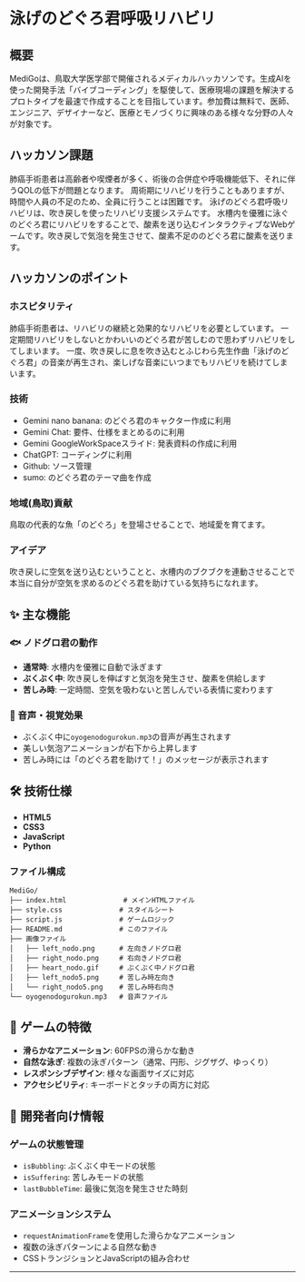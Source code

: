 # 泳げのどぐろ君呼吸リハビリ

##  概要
MediGoは、鳥取大学医学部で開催されるメディカルハッカソンです。生成AIを使った開発手法「バイブコーディング」を駆使して、医療現場の課題を解決するプロトタイプを最速で作成することを目指しています。参加費は無料で、医師、エンジニア、デザイナーなど、医療とモノづくりに興味のある様々な分野の人々が対象です。

##  ハッカソン課題
肺癌手術患者は高齢者や喫煙者が多く、術後の合併症や呼吸機能低下、それに伴うQOLの低下が問題となります。
周術期にリハビリを行うこともありますが、時間や人員の不足のため、全員に行うことは困難です。
泳げのどぐろ君呼吸リハビリは、吹き戻しを使ったリハビリ支援システムです。
水槽内を優雅に泳ぐのどぐろ君にリハビリをすることで、酸素を送り込むインタラクティブなWebゲームです。吹き戻しで気泡を発生させて、酸素不足ののどぐろ君に酸素を送ります。

## ハッカソンのポイント
### ホスピタリティ
肺癌手術患者は、リハビリの継続と効果的なリハビリを必要としています。
一定期間リハビリをしないとかわいいのどぐろ君が苦しむので思わずリハビリをしてしまいます。
一度、吹き戻しに息を吹き込むとふじわら先生作曲「泳げのどぐろ君」の音楽が再生され、楽しげな音楽にいつまでもリハビリを続けてしまいます。

### 技術
- Gemini nano banana: のどぐろ君のキャクター作成に利用
- Gemini Chat: 要件、仕様をまとめるのに利用
- Gemini GoogleWorkSpaceスライド: 発表資料の作成に利用
- ChatGPT: コーディングに利用
- Github: ソース管理
- sumo: のどぐろ君のテーマ曲を作成

### 地域(鳥取)貢献
鳥取の代表的な魚「のどぐろ」を登場させることで、地域愛を育てます。

### アイデア
吹き戻しに空気を送り込むということと、水槽内のブクブクを連動させることで本当に自分が空気を求めるのどぐろ君を助けている気持ちになれます。


## ✨ 主な機能

### 🐟 ノドグロ君の動作
- **通常時**: 水槽内を優雅に自動で泳ぎます
- **ぶくぶく中**: 吹き戻しを伸ばすと気泡を発生させ、酸素を供給します
- **苦しみ時**: 一定時間、空気を吸わないと苦しんでいる表情に変わります

### 🎵 音声・視覚効果
- ぶくぶく中に`oyogenodogurokun.mp3`の音声が再生されます
- 美しい気泡アニメーションが右下から上昇します
- 苦しみ時には「のどぐろ君を助けて！」のメッセージが表示されます


## 🛠️ 技術仕様
- **HTML5**
- **CSS3**
- **JavaScript**
- **Python**



### ファイル構成
```
MediGo/
├── index.html              # メインHTMLファイル
├── style.css              # スタイルシート
├── script.js              # ゲームロジック
├── README.md              # このファイル
├── 画像ファイル
│   ├── left_nodo.png      # 左向きノドグロ君
│   ├── right_nodo.png     # 右向きノドグロ君
│   ├── heart_nodo.gif     # ぶくぶく中ノドグロ君
│   ├── left_nodo5.png     # 苦しみ時左向き
│   └── right_nodo5.png    # 苦しみ時右向き
└── oyogenodogurokun.mp3   # 音声ファイル
```


## 🎨 ゲームの特徴

- **滑らかなアニメーション**: 60FPSの滑らかな動き
- **自然な泳ぎ**: 複数の泳ぎパターン（通常、円形、ジグザグ、ゆっくり）
- **レスポンシブデザイン**: 様々な画面サイズに対応
- **アクセシビリティ**: キーボードとタッチの両方に対応

## 🔧 開発者向け情報

### ゲームの状態管理
- `isBubbling`: ぶくぶく中モードの状態
- `isSuffering`: 苦しみモードの状態
- `lastBubbleTime`: 最後に気泡を発生させた時刻

### アニメーションシステム
- `requestAnimationFrame`を使用した滑らかなアニメーション
- 複数の泳ぎパターンによる自然な動き
- CSSトランジションとJavaScriptの組み合わせ


---


